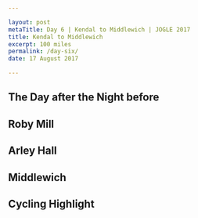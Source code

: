 ```yaml
---

layout: post
metaTitle: Day 6 | Kendal to Middlewich | JOGLE 2017
title: Kendal to Middlewich
excerpt: 100 miles
permalink: /day-six/
date: 17 August 2017

---
```


## The Day after the Night before




## Roby Mill



## Arley Hall



## Middlewich


## Cycling Highlight